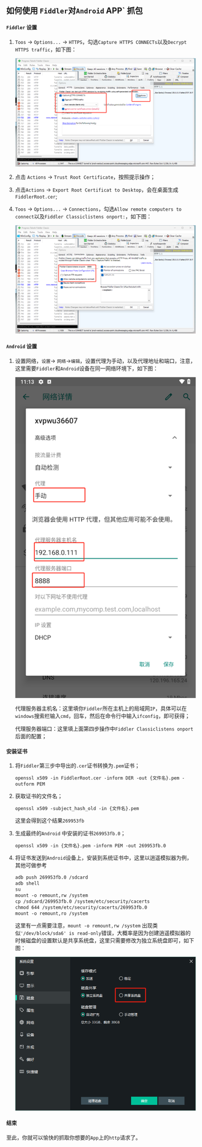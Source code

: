 ## 如何使用 `Fiddler`对`Android`  APP` 抓包 

#### `Fiddler` 设置

1. `Toos` -> `Options...` -> `HTTPS`，勾选`Capture HTTPS CONNECTs`以及`Decrypt HTTPS traffic`，如下图：

   ![](./imgs/fiddler-options-https.png)

2. 点击 `Actions` -> `Trust Root Certificate`，按照提示操作；

3. 点击`Actions` -> `Export Root Certificat to Desktop`，会在桌面生成`FiddlerRoot.cer`;

4. `Toos` -> `Options...` -> `Connections`，勾选`Allow remote computers to connect`以及`Fiddler Classiclistens onport:`，如下图：

   ![](./imgs/fiddler-options-connections.png)

#### `Android` 设置

1. 设置网络，`设置`-> `网络`->`编辑`，设置代理为手动，以及代理地址和端口，注意，这里需要`Fiddler`和`Android`设备在同一网络环境下，如下图：

   ![](./imgs/android-setting-network.png)

   代理服务器主机名：这里填你`Fiddler`所在主机上的局域网`IP`，具体可以在`windows`搜索栏输入`cmd`，回车，然后在命令行中输入`ifconfig`，即可获得；

   代理服务器端口：这里填上面第四步操作中`Fiddler Classiclistens onport`后面的配置；

#### 安装证书

1. 将`Fiddler`第三步中导出的`.cer`证书转换为`.pem`证书；

   ```shell
   openssl x509 -in FiddlerRoot.cer -inform DER -out {文件名}.pem -outform PEM
   ```

2. 获取证书的文件名；

   ```shell
   openssl x509 -subject_hash_old -in {文件名}.pem
   ```

   这里会得到这个结果`269953fb`

3. 生成最终的`Android` 中安装的证书`269953fb.0`；

   ```shell
   openssl x509 -in {文件名}.pem -inform PEM -out 269953fb.0
   ```

4. 将证书发送到`Android`设备上，安装到系统证书中，这里以逍遥模拟器为例，其他可做参考

   ```shell
   adb push 269953fb.0 /sdcard
   adb shell
   su
   mount -o remount,rw /system
   cp /sdcard/269953fb.0 /system/etc/security/cacerts
   chmod 644 /system/etc/security/cacerts/269953fb.0
   mount -o remount,ro /system
   ```

   这里有一点需要注意，`mount -o remount,rw /system` 出现类似`'/dev/block/sda6' is read-only`错误，大概率是因为创建逍遥模拟器的时候磁盘的设置默认是共享系统盘，这里只需要修改为独立系统盘即可，如下图：

   ![](./imgs/memu-disk-setting.png)

#### 结束

至此，你就可以愉快的抓取你想要的`App`上的`http`请求了。